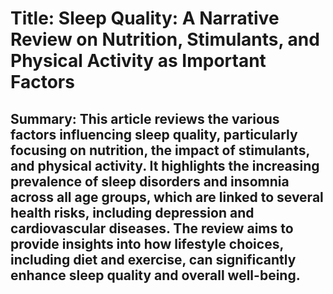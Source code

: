# Title: Sleep Quality: A Narrative Review on Nutrition, Stimulants, and Physical Activity as Important Factors

## Summary: This article reviews the various factors influencing sleep quality, particularly focusing on nutrition, the impact of stimulants, and physical activity. It highlights the increasing prevalence of sleep disorders and insomnia across all age groups, which are linked to several health risks, including depression and cardiovascular diseases. The review aims to provide insights into how lifestyle choices, including diet and exercise, can significantly enhance sleep quality and overall well-being.